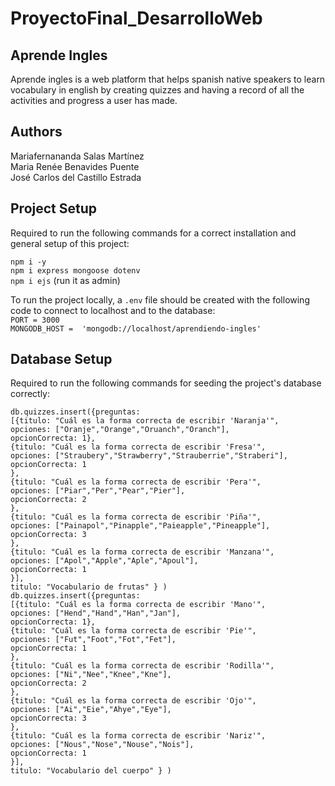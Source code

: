 # ProyectoFinal_DesarrolloWeb

## Aprende Ingles

Aprende ingles is a web platform that helps spanish native speakers to learn vocabulary in english by creating quizzes and having a record of all the activities and progress a user has made.

## Authors

Mariafernananda Salas Martínez  
Maria Renée Benavides Puente  
José Carlos del Castillo Estrada  


## Project Setup

Required to run the following commands for a correct installation and general setup of this project:

`npm i -y`  
`npm i express mongoose dotenv`  
`npm i ejs`  (run it as admin)  

To run the project locally, a `.env` file should be created with the following code to connect to localhost and to the database:  
`PORT = 3000`  
`MONGODB_HOST =  'mongodb://localhost/aprendiendo-ingles'`  


## Database Setup

Required to run the following commands for seeding the project's database correctly:

`db.quizzes.insert({preguntas:`  
                `[{titulo: "Cuál es la forma correcta de escribir 'Naranja'",`  
                `opciones: ["Oranje","Orange","Oruanch","Oranch"],`  
                `opcionCorrecta: 1},`  
                `{titulo: "Cuál es la forma correcta de escribir 'Fresa'",`  
                `opciones: ["Straubery","Strawberry","Strauberrie","Straberi"],`  
                `opcionCorrecta: 1`  
                `},`  
                `{titulo: "Cuál es la forma correcta de escribir 'Pera'",`  
                `opciones: ["Piar","Per","Pear","Pier"],`  
                `opcionCorrecta: 2`  
                `},`  
                `{titulo: "Cuál es la forma correcta de escribir 'Piña'",`  
                `opciones: ["Painapol","Pinapple","Paieapple","Pineapple"],`  
                `opcionCorrecta: 3`  
                `},`  
                `{titulo: "Cuál es la forma correcta de escribir 'Manzana'",`  
                `opciones: ["Apol","Apple","Aple","Apoul"],`  
                `opcionCorrecta: 1`  
                `}],`  
            `titulo: "Vocabulario de frutas" } )`  
`db.quizzes.insert({preguntas:`  
                `[{titulo: "Cuál es la forma correcta de escribir 'Mano'",`  
                `opciones: ["Hend","Hand","Han","Jan"],`  
                `opcionCorrecta: 1},`  
                `{titulo: "Cuál es la forma correcta de escribir 'Pie'",`  
                `opciones: ["Fut","Foot","Fot","Fet"],`  
                `opcionCorrecta: 1`  
                `},`  
                `{titulo: "Cuál es la forma correcta de escribir 'Rodilla'",`  
                `opciones: ["Ni","Nee","Knee","Kne"],`  
                `opcionCorrecta: 2`  
                `},`  
                `{titulo: "Cuál es la forma correcta de escribir 'Ojo'",`  
                `opciones: ["Ai","Eie","Ahye","Eye"],`  
                `opcionCorrecta: 3`  
                `},`  
                `{titulo: "Cuál es la forma correcta de escribir 'Nariz'",`  
                `opciones: ["Nous","Nose","Nouse","Nois"],`  
                `opcionCorrecta: 1`  
                `}],`  
            `titulo: "Vocabulario del cuerpo" } )`  
